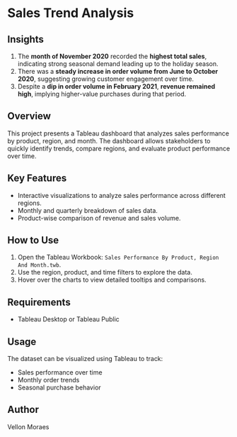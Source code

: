 # Sales Trend Analysis

## Insights

1. The **month of November 2020** recorded the **highest total sales**, indicating strong seasonal demand leading up to the holiday season.
2. There was a **steady increase in order volume from June to October 2020**, suggesting growing customer engagement over time.
3. Despite a **dip in order volume in February 2021**, **revenue remained high**, implying higher-value purchases during that period.

## Overview

This project presents a Tableau dashboard that analyzes sales performance by product, region, and month. The dashboard allows stakeholders to quickly identify trends, compare regions, and evaluate product performance over time.

## Key Features

- Interactive visualizations to analyze sales performance across different regions.
- Monthly and quarterly breakdown of sales data.
- Product-wise comparison of revenue and sales volume.

## How to Use

1. Open the Tableau Workbook: `Sales Performance By Product, Region And Month.twb`.
2. Use the region, product, and time filters to explore the data.
3. Hover over the charts to view detailed tooltips and comparisons.

## Requirements

- Tableau Desktop or Tableau Public

## Usage
The dataset can be visualized using Tableau to track:
- Sales performance over time
- Monthly order trends
- Seasonal purchase behavior

## Author
Vellon Moraes

